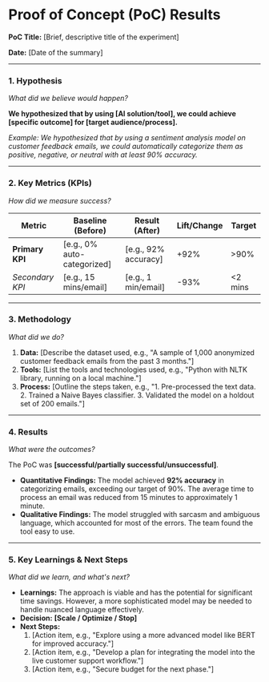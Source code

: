 # Proof of Concept (PoC) Results

**PoC Title:** [Brief, descriptive title of the experiment]

**Date:** [Date of the summary]

---

### 1. Hypothesis

*What did we believe would happen?*

**We hypothesized that by using [AI solution/tool], we could achieve [specific outcome] for [target audience/process].**

*Example: We hypothesized that by using a sentiment analysis model on customer feedback emails, we could automatically categorize them as positive, negative, or neutral with at least 90% accuracy.*

---

### 2. Key Metrics (KPIs)

*How did we measure success?*

| Metric          | Baseline (Before) | Result (After) | Lift/Change | Target |
| --------------- | ----------------- | -------------- | ----------- | ------ |
| **Primary KPI** | [e.g., 0% auto-categorized] | [e.g., 92% accuracy] | +92% | >90% |
| *Secondary KPI* | [e.g., 15 mins/email] | [e.g., 1 min/email] | -93% | <2 mins |

---

### 3. Methodology

*What did we do?*

1.  **Data:** [Describe the dataset used, e.g., "A sample of 1,000 anonymized customer feedback emails from the past 3 months."]
2.  **Tools:** [List the tools and technologies used, e.g., "Python with NLTK library, running on a local machine."]
3.  **Process:** [Outline the steps taken, e.g., "1. Pre-processed the text data. 2. Trained a Naive Bayes classifier. 3. Validated the model on a holdout set of 200 emails."]

---

### 4. Results

*What were the outcomes?*

The PoC was **[successful/partially successful/unsuccessful]**.

- **Quantitative Findings:** The model achieved **92% accuracy** in categorizing emails, exceeding our target of 90%. The average time to process an email was reduced from 15 minutes to approximately 1 minute.
- **Qualitative Findings:** The model struggled with sarcasm and ambiguous language, which accounted for most of the errors. The team found the tool easy to use.

---

### 5. Key Learnings & Next Steps

*What did we learn, and what's next?*

- **Learnings:** The approach is viable and has the potential for significant time savings. However, a more sophisticated model may be needed to handle nuanced language effectively.
- **Decision:** **[Scale / Optimize / Stop]**
- **Next Steps:**
    1.  [Action item, e.g., "Explore using a more advanced model like BERT for improved accuracy."]
    2.  [Action item, e.g., "Develop a plan for integrating the model into the live customer support workflow."]
    3.  [Action item, e.g., "Secure budget for the next phase."] 